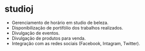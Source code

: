 # studioj
 - Gerenciamento de horário em studio de beleza.
 - Disponibilização de portifólio dos trabalhos realizados.
 - Divulgação de eventos.
 - Divulgação de produtos para venda.
 - Integração com as redes sociais (Facebook, Intagram, Twitter).
